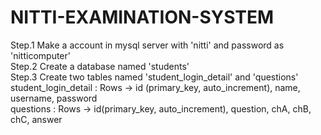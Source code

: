 # NITTI-EXAMINATION-SYSTEM

Step.1 Make a account in mysql server with 'nitti' and password as 'nitticomputer' <br>
Step.2 Create a database named 'students'<br>
Step.3 Create two tables named 'student_login_detail'  and 'questions' <br>
student_login_detail : Rows -> id (primary_key, auto_increment), name, username, password<br>
questions : Rows ->  id(primary_key, auto_increment), question, chA, chB, chC, answer
